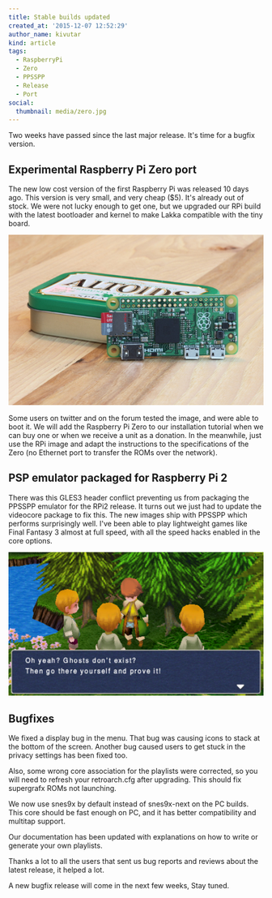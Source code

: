 ```yaml
---
title: Stable builds updated
created_at: '2015-12-07 12:52:29'
author_name: kivutar
kind: article
tags:
  - RaspberryPi
  - Zero
  - PPSSPP
  - Release
  - Port
social:
  thumbnail: media/zero.jpg
---
```


Two weeks have passed since the last major release. It's time for a bugfix version.

## Experimental Raspberry Pi Zero port

The new low cost version of the first Raspberry Pi was released 10 days ago. This version is very small, and very cheap ($5). It's already out of stock. We were not lucky enough to get one, but we upgraded our RPi build with the latest bootloader and kernel to make Lakka compatible with the tiny board.

![RPi Zero](media/zero.jpg)

Some users on twitter and on the forum tested the image, and were able to boot it. We will add the Raspberry Pi Zero to our installation tutorial when we can buy one or when we receive a unit as a donation. In the meanwhile, just use the RPi image and adapt the instructions to the specifications of the Zero (no Ethernet port to transfer the ROMs over the network).

## PSP emulator packaged for Raspberry Pi 2

There was this GLES3 header conflict preventing us from packaging the PPSSPP emulator for the RPi2 release. It turns out we just had to update the videocore package to fix this. The new images ship with PPSSPP which performs surprisingly well. I've been able to play lightweight games like Final Fantasy 3 almost at full speed, with all the speed hacks enabled in the core options.

![PPSSPP](media/ppsspp.png)

## Bugfixes

We fixed a display bug in the menu. That bug was causing icons to stack at the bottom of the screen. Another bug caused users to get stuck in the privacy settings has been fixed too. 

Also, some wrong core association for the playlists were corrected, so you will need to refresh your retroarch.cfg after upgrading. This should fix supergrafx ROMs not launching.

We now use snes9x by default instead of snes9x-next on the PC builds. This core should be fast enough on PC, and it has better compatibility and multitap support.

Our documentation has been updated with explanations on how to write or generate your own playlists.

Thanks a lot to all the users that sent us bug reports and reviews about the latest release, it helped a lot.

A new bugfix release will come in the next few weeks, Stay tuned.
